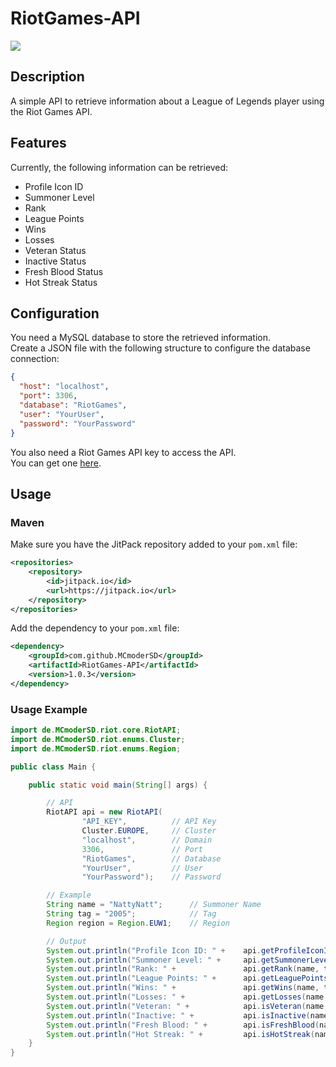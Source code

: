# RiotGames-API
[![](https://jitpack.io/v/MCmoderSD/RiotGames-API.svg)](https://jitpack.io/#MCmoderSD/RiotGames-API)

## Description
A simple API to retrieve information about a League of Legends player using the Riot Games API.

## Features
Currently, the following information can be retrieved:
- Profile Icon ID
- Summoner Level
- Rank
- League Points
- Wins
- Losses
- Veteran Status
- Inactive Status
- Fresh Blood Status
- Hot Streak Status

## Configuration
You need a MySQL database to store the retrieved information. <br>
Create a JSON file with the following structure to configure the database connection:
```json
{
  "host": "localhost",
  "port": 3306,
  "database": "RiotGames",
  "user": "YourUser",
  "password": "YourPassword"
}
```

You also need a Riot Games API key to access the API. <br>
You can get one [here](https://developer.riotgames.com/).

## Usage

### Maven
Make sure you have the JitPack repository added to your `pom.xml` file:
```xml
<repositories>
    <repository>
        <id>jitpack.io</id>
        <url>https://jitpack.io</url>
    </repository>
</repositories>
```
Add the dependency to your `pom.xml` file:
```xml
<dependency>
    <groupId>com.github.MCmoderSD</groupId>
    <artifactId>RiotGames-API</artifactId>
    <version>1.0.3</version>
</dependency>
```

### Usage Example
```java
import de.MCmoderSD.riot.core.RiotAPI;
import de.MCmoderSD.riot.enums.Cluster;
import de.MCmoderSD.riot.enums.Region;

public class Main {

    public static void main(String[] args) {

        // API
        RiotAPI api = new RiotAPI(
                "API_KEY",          // API Key
                Cluster.EUROPE,     // Cluster
                "localhost",        // Domain
                3306,               // Port
                "RiotGames",        // Database
                "YourUser",         // User
                "YourPassword");    // Password

        // Example
        String name = "NattyNatt";      // Summoner Name
        String tag = "2005";            // Tag
        Region region = Region.EUW1;    // Region

        // Output
        System.out.println("Profile Icon ID: " +    api.getProfileIconId(name, tag, region));
        System.out.println("Summoner Level: " +     api.getSummonerLevel(name, tag, region));
        System.out.println("Rank: " +               api.getRank(name, tag, region));
        System.out.println("League Points: " +      api.getLeaguePoints(name, tag, region));
        System.out.println("Wins: " +               api.getWins(name, tag, region));
        System.out.println("Losses: " +             api.getLosses(name, tag, region));
        System.out.println("Veteran: " +            api.isVeteran(name, tag, region));
        System.out.println("Inactive: " +           api.isInactive(name, tag, region));
        System.out.println("Fresh Blood: " +        api.isFreshBlood(name, tag, region));
        System.out.println("Hot Streak: " +         api.isHotStreak(name, tag, region));
    }
}
```